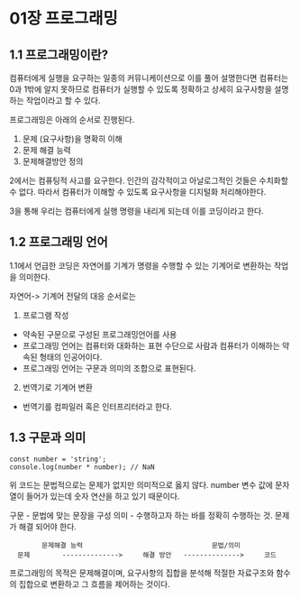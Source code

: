 
<h1>01장 프로그래밍</h1>

<h2> 1.1 프로그래밍이란? </h2>

컴퓨터에게 실행을 요구하는 일종의 커뮤니케이션으로 이를 풀어 설명한다면
컴퓨터는 0과 1밖에 알지 못하므로 컴퓨터가 실행할 수 있도록 정확하고 상세히 요구사항을 설명하는 작업이라고 할 수 있다.

프로그래밍은 아래의 순서로 진행된다.

1) 문제 (요구사항)을 명확히 이해 
2) 문제 해결 능력
3) 문제해결방안 정의

2에서는 컴퓨팅적 사고를 요구한다.
인간의 감각적이고 아날로그적인 것들은 수치화할 수 없다. 따라서 컴퓨터가 이해할 수 있도록 요구사항을 디지털화 처리해야한다.

3을 통해 우리는 컴퓨터에게 실행 명령을 내리게 되는데 이를 코딩이라고 한다.

<h2> 1.2 프로그래밍 언어 </h2>

1.1에서 언급한 코딩은 자연어를 기계가 명령을 수행할 수 있는 기계어로 변환하는 작업을 의미한다.

자연어-> 기계어 전달의 대응 순서로는 

1) 프로그램 작성
- 약속된 구문으로 구성된 프로그래밍언어를 사용
- 프로그래밍 언어는 컴퓨터와 대화하는 표현 수단으로 사람과 컴퓨터가 이해하는 약속된 형태의 인공어이다.
- 프로그래밍 언어는 구문과 의미의 조합으로 표현된다. <br>

2) 번역기로 기계어 변환
- 번역기를 컴파일러 혹은 인터프리터라고 한다.

<h2> 1.3 구문과 의미 </h2>

```
const number = 'string';
console.log(number * number); // NaN
```

위 코드는 문법적으로는 문제가 없지만 의미적으로 옳지 않다.
number 변수 값에 문자열이 들어가 있는데 숫자 연산을 하고 있기 때문이다.

 구문 - 문법에 맞는 문장을 구성
 의미 - 수행하고자 하는 바를 정확히 수행하는 것. 문제가 해결 되어야 한다.
 
			문제해결 능력                                문법/의미
      문제		--------------> 	해결 방안	--------------> 	코드
 
 프로그래밍의 목적은 문제해결이며, 
 요구사항의 집합을 분석해 적절한 자료구조와 함수의 집합으로 변환하고 그 흐름을 제어하는 것이다.
